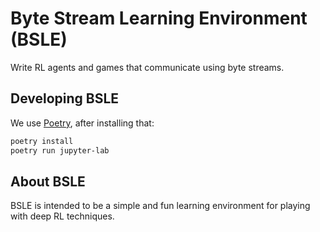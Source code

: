 # Byte Stream Learning Environment (BSLE)

Write RL agents and games that communicate using byte streams.


## Developing BSLE

We use [Poetry](https://python-poetry.org/), after installing that:

```bash
poetry install
poetry run jupyter-lab
```


## About BSLE

BSLE is intended to be a simple and fun learning environment for playing with deep RL techniques.
